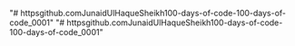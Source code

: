 "# httpsgithub.comJunaidUlHaqueSheikh100-days-of-code-100-days-of-code_0001" 
"# httpsgithub.comJunaidUlHaqueSheikh100-days-of-code-100-days-of-code_0001" 
